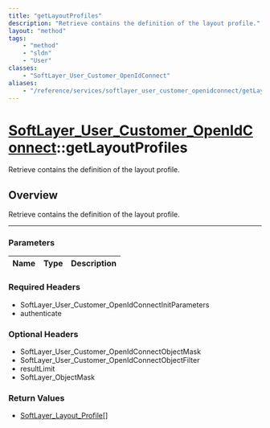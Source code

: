 ```yaml
---
title: "getLayoutProfiles"
description: "Retrieve contains the definition of the layout profile."
layout: "method"
tags:
    - "method"
    - "sldn"
    - "User"
classes:
    - "SoftLayer_User_Customer_OpenIdConnect"
aliases:
    - "/reference/services/softlayer_user_customer_openidconnect/getLayoutProfiles"
---
```

# [SoftLayer_User_Customer_OpenIdConnect](/reference/services/SoftLayer_User_Customer_OpenIdConnect)::getLayoutProfiles


Retrieve contains the definition of the layout profile.


## Overview 
Retrieve contains the definition of the layout profile.

-----

### Parameters 
|Name | Type | Description |
| --- | --- | --- |


### Required Headers
* SoftLayer_User_Customer_OpenIdConnectInitParameters
* authenticate


### Optional Headers
* SoftLayer_User_Customer_OpenIdConnectObjectMask
* SoftLayer_User_Customer_OpenIdConnectObjectFilter
* resultLimit
* SoftLayer_ObjectMask

### Return Values
* <a href='/reference/datatypes/SoftLayer_Layout_Profile'>SoftLayer_Layout_Profile[] </a>




